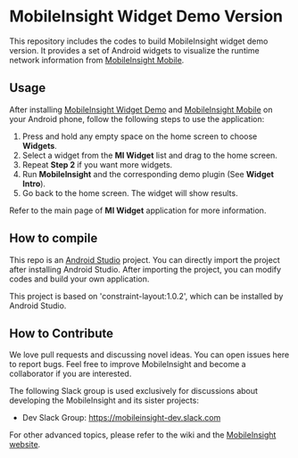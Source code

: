 MobileInsight Widget Demo Version
==============

This repository includes the codes to build MobileInsight widget demo version. It provides a set of Android widgets to visualize the runtime network information from [MobileInsight Mobile](https://github.com/mobile-insight/mobileinsight-mobile/releases).

## Usage

After installing [MobileInsight Widget Demo](https://github.com/mobile-insight/mobileinsight-widgetdemo/releases) and [MobileInsight Mobile](https://github.com/mobile-insight/mobileinsight-mobile/releases) on your Android phone, follow the following steps to use the application:

1. Press and hold any empty space on the home screen to choose **Widgets**.
2. Select a widget from the **MI Widget** list and drag to the home screen.
3. Repeat **Step 2** if you want more widgets.
4. Run **MobileInsight** and the corresponding demo plugin (See **Widget Intro**).
5. Go back to the home screen. The widget will show results.

Refer to the main page of **MI Widget** application for more information.

## How to compile

This repo is an [Android Studio](https://developer.android.com/studio/index.html) project. You can directly import the project after installing Android Studio. After importing the project, you can modify codes and build your own application.

This project is based on 'constraint-layout:1.0.2', which can be installed by Android Studio.

## How to Contribute

We love pull requests and discussing novel ideas. You can open issues here to report bugs. Feel free to improve MobileInsight and become a collaborator if you are interested.

The following Slack group is used exclusively for discussions about developing the MobileInsight and its sister projects:

+ Dev Slack Group: https://mobileinsight-dev.slack.com

For other advanced topics, please refer to the wiki and the [MobileInsight website](http://mobileinsight.net).
